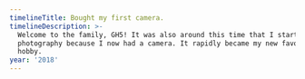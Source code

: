 ```yaml
---
timelineTitle: Bought my first camera.
timelineDescription: >-
  Welcome to the family, GH5! It was also around this time that I started doing
  photography because I now had a camera. It rapidly became my new favourite
  hobby.
year: '2018'
---
```


